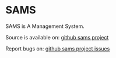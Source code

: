 SAMS
=========

SAMS is A Management System.

Source is available on: [github sams project](https://github.com/delamart/sams)

Report bugs on: [github sams project issues](https://github.com/delamart/sams/issues)

